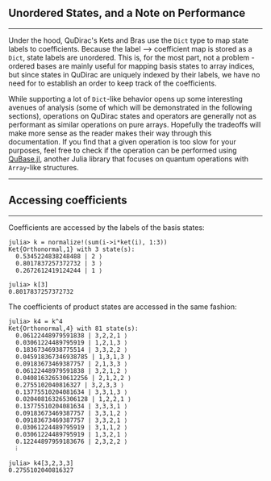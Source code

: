 ## Unordered States, and a Note on Performance
---

Under the hood, QuDirac's Kets and Bras use the `Dict` type to map state labels to coefficients. Because the label --> coefficient map is stored as a `Dict`, state labels are unordered. This is, for the most part, not a problem - ordered bases are mainly useful for mapping basis states to array indices, but since states in QuDirac are uniquely indexed by their labels, we have no need for to establish an order to keep track of the coefficients.

While supporting a lot of `Dict`-like behavior opens up some interesting avenues of analysis (some of which will be demonstrated in the following sections), operations on QuDirac states and operators are generally not as performant as similar operations on pure arrays. Hopefully the tradeoffs will make more sense as the reader makes their way through this documentation. If you find that a given operation is too slow for your purposes, feel free to check if the operation can be performed using [QuBase.jl](https://github.com/JuliaQuantum/QuBase.jl), another Julia library that focuses on quantum operations with `Array`-like structures.

---
## Accessing coefficients
---

Coefficients are accessed by the labels of the basis states:

```
julia> k = normalize!(sum(i->i*ket(i), 1:3))
Ket{Orthonormal,1} with 3 state(s):
  0.5345224838248488 | 2 ⟩
  0.8017837257372732 | 3 ⟩
  0.2672612419124244 | 1 ⟩

julia> k[3]
0.8017837257372732

```

The coefficients of product states are accessed in the same fashion:

```
julia> k4 = k^4
Ket{Orthonormal,4} with 81 state(s):
  0.06122448979591838 | 3,2,2,1 ⟩
  0.03061224489795919 | 1,2,1,3 ⟩
  0.18367346938775514 | 3,3,2,2 ⟩
  0.045918367346938785 | 1,3,1,3 ⟩
  0.09183673469387757 | 2,1,3,3 ⟩
  0.06122448979591838 | 3,2,1,2 ⟩
  0.040816326530612256 | 2,1,2,2 ⟩
  0.2755102040816327 | 3,2,3,3 ⟩
  0.13775510204081634 | 3,3,1,3 ⟩
  0.020408163265306128 | 1,2,2,1 ⟩
  0.13775510204081634 | 3,3,3,1 ⟩
  0.09183673469387757 | 3,3,1,2 ⟩
  0.09183673469387757 | 3,3,2,1 ⟩
  0.03061224489795919 | 3,1,1,2 ⟩
  0.03061224489795919 | 1,3,2,1 ⟩
  0.12244897959183676 | 2,3,2,2 ⟩
  ⁞

julia> k4[3,2,3,3]
0.2755102040816327

```

